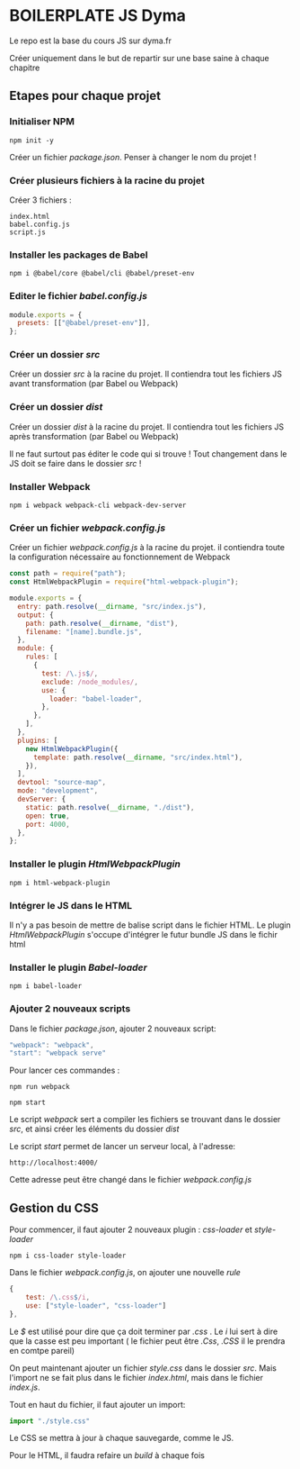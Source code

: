 # BOILERPLATE JS Dyma

Le repo est la base du cours JS sur dyma.fr

Créer uniquement dans le but de repartir sur une base saine à chaque chapitre

## **Etapes pour chaque projet**

### Initialiser NPM

```terminal
npm init -y
```

Créer un fichier _package.json_. Penser à changer le nom du projet !

### Créer plusieurs fichiers à la racine du projet

Créer 3 fichiers :

```
index.html
babel.config.js
script.js
```

### Installer les packages de Babel

```terminal
npm i @babel/core @babel/cli @babel/preset-env
```

### Editer le fichier _babel.config.js_

```js
module.exports = {
  presets: [["@babel/preset-env"]],
};
```

### Créer un dossier _src_

Créer un dossier _src_ à la racine du projet. Il contiendra tout les fichiers JS avant transformation (par Babel ou Webpack)

### Créer un dossier _dist_

Créer un dossier _dist_ à la racine du projet. Il contiendra tout les fichiers JS après transformation (par Babel ou Webpack)

Il ne faut surtout pas éditer le code qui si trouve ! Tout changement dans le JS doit se faire dans le dossier _src_ !

### Installer Webpack

```terminal
npm i webpack webpack-cli webpack-dev-server
```

### Créer un fichier _webpack.config.js_

Créer un fichier _webpack.config.js_ à la racine du projet. il contiendra toute la configuration nécessaire au fonctionnement de Webpack

```javascript
const path = require("path");
const HtmlWebpackPlugin = require("html-webpack-plugin");

module.exports = {
  entry: path.resolve(__dirname, "src/index.js"),
  output: {
    path: path.resolve(__dirname, "dist"),
    filename: "[name].bundle.js",
  },
  module: {
    rules: [
      {
        test: /\.js$/,
        exclude: /node_modules/,
        use: {
          loader: "babel-loader",
        },
      },
    ],
  },
  plugins: [
    new HtmlWebpackPlugin({
      template: path.resolve(__dirname, "src/index.html"),
    }),
  ],
  devtool: "source-map",
  mode: "development",
  devServer: {
    static: path.resolve(__dirname, "./dist"),
    open: true,
    port: 4000,
  },
};
```

### Installer le plugin _HtmlWebpackPlugin_

```terminal
npm i html-webpack-plugin
```

### Intégrer le JS dans le HTML

Il n'y a pas besoin de mettre de balise script dans le fichier HTML. Le plugin _HtmlWebpackPlugin_ s'occupe d'intégrer le futur bundle JS dans le fichir html

### Installer le plugin _Babel-loader_

```terminal
npm i babel-loader
```

### Ajouter 2 nouveaux scripts

Dans le fichier _package.json_, ajouter 2 nouveaux script:

```javascript
"webpack": "webpack",
"start": "webpack serve"
```

Pour lancer ces commandes :

```terminal
npm run webpack
```

```terminal
npm start
```

Le script _webpack_ sert a compiler les fichiers se trouvant dans le dossier _src_, et ainsi créer les éléments du dossier _dist_

Le script _start_ permet de lancer un serveur local, à l'adresse:

```
http://localhost:4000/
```

Cette adresse peut être changé dans le fichier _webpack.config.js_

## Gestion du CSS

Pour commencer, il faut ajouter 2 nouveaux plugin : *css-loader* et *style-loader*

```terminal
npm i css-loader style-loader
```

Dans le fichier *webpack.config.js*, on ajouter une nouvelle *rule*

```javascript
{
    test: /\.css$/i,
    use: ["style-loader", "css-loader"]
},
```

Le *$* est utilisé pour dire que ça doit terminer par *.css* . Le *i* lui sert à dire que la casse est peu important ( le fichier peut être *.Css*, *.CSS* il le prendra en comtpe pareil)

On peut maintenant ajouter un fichier *style.css* dans le dossier *src*. Mais l'import ne se fait plus dans le fichier *index.html*, mais dans le fichier *index.js*. 

Tout en haut du fichier, il faut ajouter un import:

```javascript
import "./style.css"
```

Le CSS se mettra à jour à chaque sauvegarde, comme le JS. 

Pour le HTML, il faudra refaire un *build* à chaque fois
